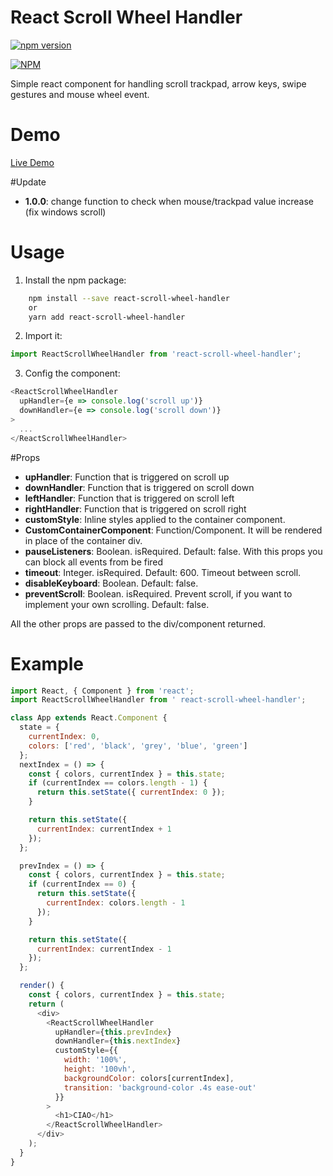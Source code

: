 # React Scroll Wheel Handler

[![npm version](https://badge.fury.io/js/react-scroll-wheel-handler.svg)](http://badge.fury.io/js/react-scroll-wheel-handler)

[![NPM](https://nodei.co/npm/react-scroll-wheel-handler.png)](https://nodei.co/npm/react-scroll-wheel-handler/)

Simple react component for handling scroll trackpad, arrow keys, swipe gestures and mouse wheel event.

# Demo

[Live Demo](https://react-scroll-wheel.herokuapp.com/)

#Update

- **1.0.0**: change function to check when mouse/trackpad value increase (fix windows scroll)

# Usage

1. Install the npm package:

```bash
    npm install --save react-scroll-wheel-handler
    or
    yarn add react-scroll-wheel-handler
```

2. Import it:

```javascript
import ReactScrollWheelHandler from 'react-scroll-wheel-handler';
```

3. Config the component:

```javascript
<ReactScrollWheelHandler
  upHandler={e => console.log('scroll up')}
  downHandler={e => console.log('scroll down')}
>
  ...
</ReactScrollWheelHandler>
```

#Props

- **upHandler**: Function that is triggered on scroll up
- **downHandler**: Function that is triggered on scroll down
- **leftHandler**: Function that is triggered on scroll left
- **rightHandler**: Function that is triggered on scroll right
- **customStyle**: Inline styles applied to the container component.
- **CustomContainerComponent**: Function/Component. It will be rendered in place of the container div.
- **pauseListeners**: Boolean. isRequired. Default: false. With this props you can block all events from be fired
- **timeout**: Integer. isRequired. Default: 600. Timeout between scroll.
- **disableKeyboard**: Boolean. Default: false.
- **preventScroll**: Boolean. isRequired. Prevent scroll, if you want to implement your own scrolling. Default: false.

All the other props are passed to the div/component returned.

# Example

```javascript
import React, { Component } from 'react';
import ReactScrollWheelHandler from ' react-scroll-wheel-handler';

class App extends React.Component {
  state = {
    currentIndex: 0,
    colors: ['red', 'black', 'grey', 'blue', 'green']
  };
  nextIndex = () => {
    const { colors, currentIndex } = this.state;
    if (currentIndex == colors.length - 1) {
      return this.setState({ currentIndex: 0 });
    }

    return this.setState({
      currentIndex: currentIndex + 1
    });
  };

  prevIndex = () => {
    const { colors, currentIndex } = this.state;
    if (currentIndex == 0) {
      return this.setState({
        currentIndex: colors.length - 1
      });
    }

    return this.setState({
      currentIndex: currentIndex - 1
    });
  };

  render() {
    const { colors, currentIndex } = this.state;
    return (
      <div>
        <ReactScrollWheelHandler
          upHandler={this.prevIndex}
          downHandler={this.nextIndex}
          customStyle={{
            width: '100%',
            height: '100vh',
            backgroundColor: colors[currentIndex],
            transition: 'background-color .4s ease-out'
          }}
        >
          <h1>CIAO</h1>
        </ReactScrollWheelHandler>
      </div>
    );
  }
}
```
